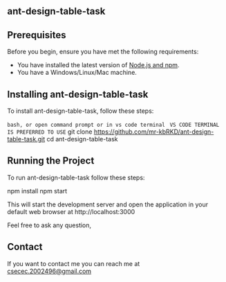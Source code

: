 ## ant-design-table-task


## Prerequisites

Before you begin, ensure you have met the following requirements:
* You have installed the latest version of [Node.js and npm](https://nodejs.org/en/).
* You have a Windows/Linux/Mac machine.

## Installing ant-design-table-task

To install ant-design-table-task, follow these steps:

```bash, or open command prompt or in vs code terminal```
``` VS CODE TERMINAL IS PREFERRED TO USE```
git clone https://github.com/mr-kbRKD/ant-design-table-task.git
cd ant-design-table-task


## Running the Project
To run ant-design-table-task follow these steps:

npm install
npm start


This will start the development server and open the application in your default web browser at http://localhost:3000

Feel free to ask any question, 
## Contact
If you want to contact me you can reach me at csecec.2002496@gmail.com


